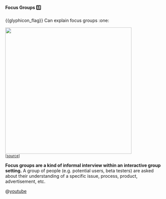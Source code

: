 <div id="title">

#### Focus Groups :one:

</div>
<span id="outcomes">{{glyphicon_flag}} Can explain focus groups :one:</span>

<div id="body">

<div v-closeable alt="focus group photo">

<img src="https://media.defense.gov/2012/Apr/11/2000162334/670/394/0/120403-F-PR861-011.JPG" width="400" /><br>
<sub>[[source](http://www.hanscom.af.mil/News/Article-Display/Article/380048/caring-for-people-forum-identifies-issues/)]</sub>
</div><p/>

**Focus groups are a kind of informal interview within an interactive group setting.** A group of people (e.g. potential users, beta testers) are asked about their understanding of a specific issue, process, product, advertisement, etc.  

<panel type="seamless" header="%%:tv:: How do focus groups work? - Hector Lanz :zero:%%">

@[youtube](3TwgVQIZPsw)

</panel>

</div>

<div id="extras">
</div>